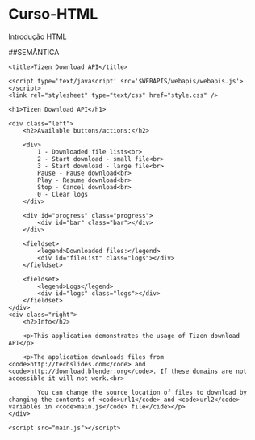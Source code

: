 # Curso-HTML
Introdução HTML

##SEMÂNTICA

<!DOCTYPE html>
<html>
<head>
    <meta http-equiv="Content-Type" content="text/html; charset=utf-8">
    <meta name="viewport" content="width=1920"/>
    <meta name="description"
          content="Tizen Download API Demo" />

    <title>Tizen Download API</title>

    <script type='text/javascript' src='$WEBAPIS/webapis/webapis.js'></script>
    <link rel="stylesheet" type="text/css" href="style.css" />

</head>

<body>

    <h1>Tizen Download API</h1>

    <div class="left">
        <h2>Available buttons/actions:</h2>

        <div>
            1 - Downloaded file lists<br>
            2 - Start download - small file<br>
            3 - Start download - large file<br>
            Pause - Pause download<br>
            Play - Resume download<br>
            Stop - Cancel download<br>
            0 - Clear logs
        </div>

        <div id="progress" class="progress">
            <div id="bar" class="bar"></div>
        </div>

        <fieldset>
            <legend>Downloaded files:</legend>
            <div id="fileList" class="logs"></div>
        </fieldset>

        <fieldset>
            <legend>Logs</legend>
            <div id="logs" class="logs"></div>
        </fieldset>
    </div>
    <div class="right">
        <h2>Info</h2>

        <p>This application demonstrates the usage of Tizen download API</p>

        <p>The application downloads files from <code>http://techslides.com</code> and <code>http://download.blender.org</code>. If these domains are not accessible it will not work.<br>

            You can change the source location of files to download by changing the contents of <code>url1</code> and <code>url2</code> variables in <code>main.js</code> file</cide></p>
    </div>

    <script src="main.js"></script>
</body>
</html>
